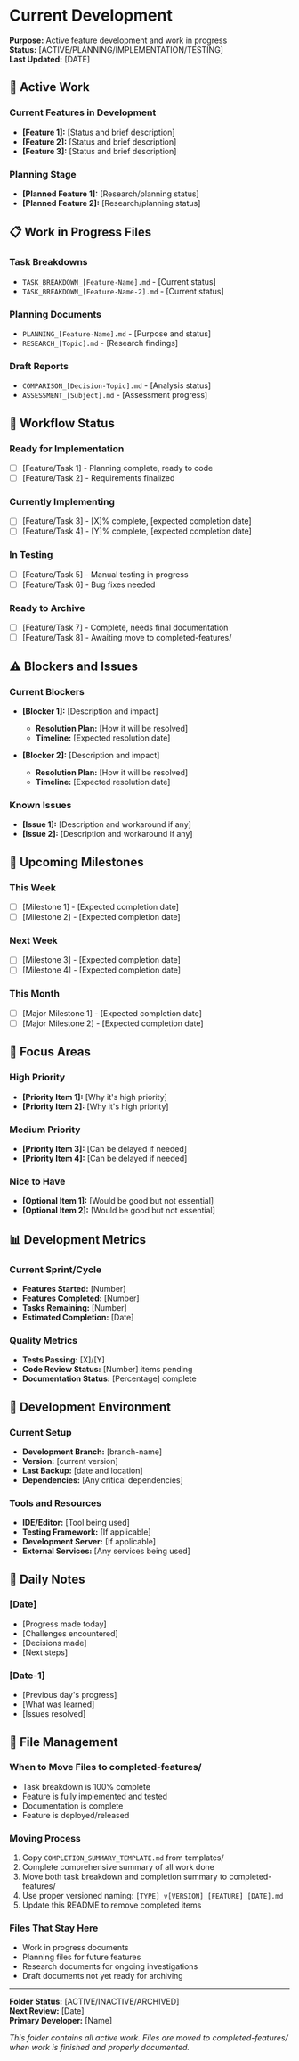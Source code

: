 # Current Development

**Purpose:** Active feature development and work in progress  
**Status:** [ACTIVE/PLANNING/IMPLEMENTATION/TESTING]  
**Last Updated:** [DATE]

## 🔨 **Active Work**

### **Current Features in Development**
- **[Feature 1]:** [Status and brief description]
- **[Feature 2]:** [Status and brief description]
- **[Feature 3]:** [Status and brief description]

### **Planning Stage**
- **[Planned Feature 1]:** [Research/planning status]
- **[Planned Feature 2]:** [Research/planning status]

## 📋 **Work in Progress Files**

### **Task Breakdowns**
- `TASK_BREAKDOWN_[Feature-Name].md` - [Current status]
- `TASK_BREAKDOWN_[Feature-Name-2].md` - [Current status]

### **Planning Documents**
- `PLANNING_[Feature-Name].md` - [Purpose and status]
- `RESEARCH_[Topic].md` - [Research findings]

### **Draft Reports**
- `COMPARISON_[Decision-Topic].md` - [Analysis status]
- `ASSESSMENT_[Subject].md` - [Assessment progress]

## 🔄 **Workflow Status**

### **Ready for Implementation**
- [ ] [Feature/Task 1] - Planning complete, ready to code
- [ ] [Feature/Task 2] - Requirements finalized

### **Currently Implementing**
- [ ] [Feature/Task 3] - [X]% complete, [expected completion date]
- [ ] [Feature/Task 4] - [Y]% complete, [expected completion date]

### **In Testing**
- [ ] [Feature/Task 5] - Manual testing in progress
- [ ] [Feature/Task 6] - Bug fixes needed

### **Ready to Archive**
- [ ] [Feature/Task 7] - Complete, needs final documentation
- [ ] [Feature/Task 8] - Awaiting move to completed-features/

## ⚠️ **Blockers and Issues**

### **Current Blockers**
- **[Blocker 1]:** [Description and impact]
  - **Resolution Plan:** [How it will be resolved]
  - **Timeline:** [Expected resolution date]

- **[Blocker 2]:** [Description and impact]
  - **Resolution Plan:** [How it will be resolved]
  - **Timeline:** [Expected resolution date]

### **Known Issues**
- **[Issue 1]:** [Description and workaround if any]
- **[Issue 2]:** [Description and workaround if any]

## 📅 **Upcoming Milestones**

### **This Week**
- [ ] [Milestone 1] - [Expected completion date]
- [ ] [Milestone 2] - [Expected completion date]

### **Next Week**
- [ ] [Milestone 3] - [Expected completion date]
- [ ] [Milestone 4] - [Expected completion date]

### **This Month**
- [ ] [Major Milestone 1] - [Expected completion date]
- [ ] [Major Milestone 2] - [Expected completion date]

## 🎯 **Focus Areas**

### **High Priority**
- **[Priority Item 1]:** [Why it's high priority]
- **[Priority Item 2]:** [Why it's high priority]

### **Medium Priority**
- **[Priority Item 3]:** [Can be delayed if needed]
- **[Priority Item 4]:** [Can be delayed if needed]

### **Nice to Have**
- **[Optional Item 1]:** [Would be good but not essential]
- **[Optional Item 2]:** [Would be good but not essential]

## 📊 **Development Metrics**

### **Current Sprint/Cycle**
- **Features Started:** [Number]
- **Features Completed:** [Number]
- **Tasks Remaining:** [Number]
- **Estimated Completion:** [Date]

### **Quality Metrics**
- **Tests Passing:** [X]/[Y]
- **Code Review Status:** [Number] items pending
- **Documentation Status:** [Percentage] complete

## 🔧 **Development Environment**

### **Current Setup**
- **Development Branch:** [branch-name]
- **Version:** [current version]
- **Last Backup:** [date and location]
- **Dependencies:** [Any critical dependencies]

### **Tools and Resources**
- **IDE/Editor:** [Tool being used]
- **Testing Framework:** [If applicable]
- **Development Server:** [If applicable]
- **External Services:** [Any services being used]

## 📝 **Daily Notes**

### **[Date]**
- [Progress made today]
- [Challenges encountered]
- [Decisions made]
- [Next steps]

### **[Date-1]**
- [Previous day's progress]
- [What was learned]
- [Issues resolved]

## 🔄 **File Management**

### **When to Move Files to completed-features/**
- Task breakdown is 100% complete
- Feature is fully implemented and tested
- Documentation is complete
- Feature is deployed/released

### **Moving Process**
1. Copy `COMPLETION_SUMMARY_TEMPLATE.md` from templates/
2. Complete comprehensive summary of all work done
3. Move both task breakdown and completion summary to completed-features/
4. Use proper versioned naming: `[TYPE]_v[VERSION]_[FEATURE]_[DATE].md`
5. Update this README to remove completed items

### **Files That Stay Here**
- Work in progress documents
- Planning files for future features
- Research documents for ongoing investigations
- Draft documents not yet ready for archiving

---

**Folder Status:** [ACTIVE/INACTIVE/ARCHIVED]  
**Next Review:** [Date]  
**Primary Developer:** [Name]

*This folder contains all active work. Files are moved to completed-features/ when work is finished and properly documented.*